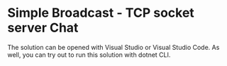 # Simple Broadcast - TCP socket server Chat

The solution can be opened with Visual Studio or Visual Studio Code.
As well, you can try out to run this solution with dotnet CLI.
